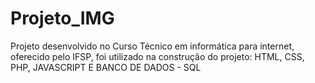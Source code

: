 # Projeto_IMG
Projeto desenvolvido no Curso Técnico em informática para internet, oferecido pelo IFSP, foi utilizado na construção do projeto: HTML, CSS, PHP, JAVASCRIPT E BANCO DE DADOS - SQL
